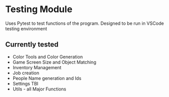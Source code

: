 # Testing Module

Uses Pytest to test functions of the program. Designed to be run in VSCode testing environment

## Currently tested

- Color Tools and Color Generation
- Game Screen Size and Object Matching
- Inventory Management
- Job creation
- People Name generation and Ids
- Settings TBI
- Utils - all Major Functions
